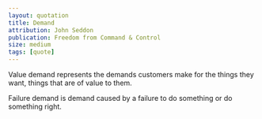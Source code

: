 ```yaml
---
layout: quotation
title: Demand
attribution: John Seddon
publication: Freedom from Command & Control
size: medium
tags: [quote]
---
```


Value demand represents the demands customers make for the things
they want, things that are of value to them. 

Failure demand is demand caused by a failure to do something 
or do something right.
